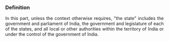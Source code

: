 ### Definition
<div style="text-align: justify">

In this part, unless the context otherwise requires, "the state" includes the government and parliament of India, the government and legislature of each of the states, and all local or other authorities within the territory of India or under the control of the government of India.

</div>
